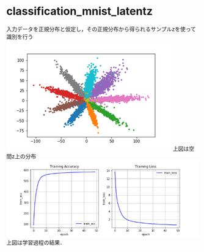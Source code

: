 # classification_mnist_latentz
入力データを正規分布と仮定し，その正規分布から得られるサンプルzを使って識別を行う
![](https://github.com/ryoo-nakamura/classification_mnist_latentz/blob/master/latent_z_space.png )
上図は空間z上の分布
![](https://github.com/ryoo-nakamura/classification_mnist_latentz/blob/master/train_data.png )
上図は学習過程の結果．
